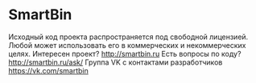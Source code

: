 # SmartBin
Исходный код проекта распространяется под свободной лицензией. Любой может использовать его в коммерческих и некоммерческих целях.
Интересен проект? http://smartbin.ru
Есть вопросы по коду? http://smartbin.ru/ask/
Группа VK с контактами разработчиков https://vk.com/smartbin

